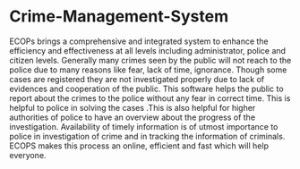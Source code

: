 # Crime-Management-System
 ECOPs brings a comprehensive and integrated system to enhance the efficiency and  effectiveness at all levels including administrator, police and citizen levels. Generally many  crimes seen by the public will not reach to the police due to many reasons like fear, lack of  time, ignorance. Though some cases are registered they are not investigated properly due to  lack of evidences and cooperation of the public.  This software helps the public to report about the crimes to the police without any fear in  correct time. This is helpful to police in solving the cases .This is also helpful for higher  authorities of police to have an overview about the progress of the investigation. Availability of  timely information is of utmost importance to police in investigation of crime and in tracking  the information of criminals. ECOPS makes this process an online, efficient and fast which will  help everyone.
